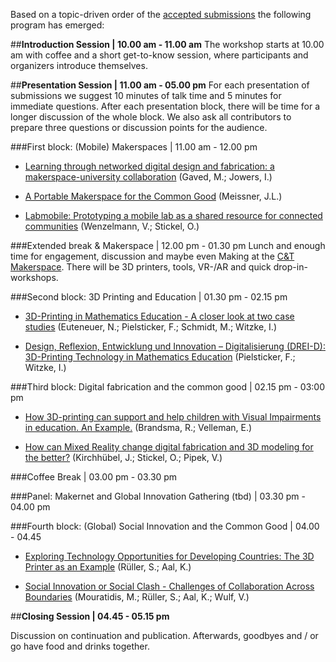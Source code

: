 Based on a topic-driven order of the [accepted submissions](https://drive.google.com/open?id=0B6IVn-EKd-N0bE55aDVEZGVJd0E) the following program has emerged:

##**Introduction Session | 10.00 am - 11.00 am**
The workshop starts at 10.00 am with coffee and a short get-to-know session, where participants and organizers introduce themselves.

##**Presentation Session | 11.00 am - 05.00 pm**
For each presentation of submissions we suggest 10 minutes of talk time and 5 minutes for immediate questions. After each presentation block, there will be time for a longer discussion of the whole block. We also ask all contributors to prepare three questions or discussion points for the audience.

###First block: (Mobile) Makerspaces | 11.00 am - 12.00 pm

* [Learning through networked digital design and fabrication: a makerspace-university collaboration](https://drive.google.com/open?id=0B6IVn-EKd-N0XzB1VERFMU9jb1E) (Gaved, M.; Jowers, I.)

* [A Portable Makerspace for the Common Good](https://drive.google.com/open?id=0B6IVn-EKd-N0aWFXeGJtZTg5MWs) (Meissner, J.L.)

* [Labmobile: Prototyping a mobile lab as a shared resource for connected communities](https://drive.google.com/open?id=0ByEOnFPBo2UwcXloRkowNVZRdWM) (Wenzelmann, V.; Stickel, O.)

###Extended break & Makerspace | 12.00 pm - 01.30 pm
Lunch and enough time for engagement, discussion and maybe even Making at the [C&T Makerspace](http://comtech.community/makerspace/). There will be 3D printers, tools, VR-/AR and quick drop-in-workshops.

###Second block: 3D Printing and Education | 01.30 pm - 02.15 pm

* [3D-Printing in Mathematics Education - A closer look at two case studies](https://drive.google.com/open?id=0B6IVn-EKd-N0bmN2SlA3cHBhRTQ) (Euteneuer, N.; Pielsticker, F.; Schmidt, M.; Witzke, I.)

* [Design, Reflexion, Entwicklung und Innovation – Digitalisierung (DREI-D): 3D-Printing Technology in Mathematics Education](https://drive.google.com/open?id=0B6IVn-EKd-N0X2l5YzFRbHppbmM) (Pielsticker, F.; Witzke, I.)


###Third block: Digital fabrication and the common good  | 02.15 pm - 03:00 pm

* [How 3D-printing can support and help children with Visual Impairments in education. An Example.](https://drive.google.com/file/d/0B6IVn-EKd-N0QWJXbmUzc0ljOEE/view?usp=sharing) (Brandsma, R.; Velleman, E.)

* [How can Mixed Reality change digital fabrication and 3D modeling for the better?](https://drive.google.com/open?id=0B6IVn-EKd-N0ZHdHRW9sVnhOZjQ) (Kirchhübel, J.; Stickel, O.; Pipek, V.)


###Coffee Break | 03.00 pm - 03.30 pm

###Panel: Makernet and Global Innovation Gathering (tbd) | 03.30 pm - 04.00 pm

###Fourth block: (Global) Social Innovation and the Common Good | 04.00 - 04.45
* [Exploring Technology Opportunities for Developing Countries: The 3D Printer as an Example](https://drive.google.com/open?id=0B6IVn-EKd-N0OVRaRTdIbTEyS2M) (Rüller, S.; Aal, K.)

* [Social Innovation or Social Clash - Challenges of Collaboration Across Boundaries](https://drive.google.com/open?id=0ByEOnFPBo2UwT0tQdnIwNmZOczA) (Mouratidis, M.; Rüller, S.; Aal, K.; Wulf, V.)

##**Closing Session | 04.45 - 05.15 pm**

 Discussion on continuation and publication. Afterwards, goodbyes and / or go have food and drinks together.
